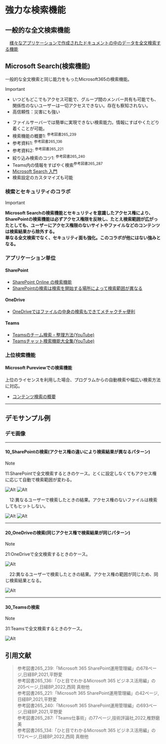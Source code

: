 # 強力な検索機能

## 一般的な全文検索機能

　[様々なアプリケーションで作成されたドキュメントの中のデータを全文検索する機能](716_M365_11_連携03_一般_各種検索.md)  

## Microsoft Search(検索機能)

一般的な全文検索と同じ能力をもったMicrosoft365の検索機能。

> [!IMPORTANT]
>
> - いつどもどこでもアクセス可能で、グループ間のメンバー共有も可能でも、関係性のないユーザーは一切アクセスできない。存在も察知されない。
> - 高信頼性：災害にも強い

- ファイルサーバーでは簡単に実現できない検索能力。情報にすばやくたどり着くことが可能。
- 検索機能の概要1: <sup>参考図書265_239</sup>
- 参考資料1: <sup>参考図書265_136</sup>
- 参考資料2: <sup>参考図書265_221</sup>
- 絞り込み検索のコツ1: <sup>参考図書265_240</sup>
- Teams内の情報をすばやく検索<sup>参考図書265_287</sup>
- [Microsoft Search 入門](https://blogs.windows.com/japan/2019/05/23/welcome-to-microsoft-search-intelligent-search-for-the-modern/)
- 検索設定のカスタマイズも可能

### 検索とセキュリティのコラボ

> [!IMPORTANT]  
> **Microsoft Searchの検索機能とセキュリティを意識したアクセス権により、**  
> **SharePointの検索機能は必ずアクセス権限を反映し、たとえ検索範囲が広がったとしても、ユーザーにアクセス権限のないサイトやファイルなどのコンテンツは検索結果から除外する。**  
> **単なる全文検索でなく、セキュリティ面も強化。このコラボが他にはない強みとなる。**  

### アプリケーション単位

#### SharePoint

- [SharePoint Online の検索機能](https://www.yrl.com/support/mscloud/info/2022/20220812-2.html)
- [SharePointの検索は検索を開始する場所によって検索範囲が異なる](https://shanqiai.lekumo.biz/sharepoint_technical_note/2023/05/sharepoint-1cf9.html)

#### OneDrive

- [OneDriveではファイルの中身の検索もできてメチャクチャ便利](https://www.sukicomi.net/2015/05/onedrive-officesearch.html)

#### Teams

- [Teamsのチーム検索・整理方法(YouTube)](https://www.youtube.com/watch?v=qOxvlA5GeaQ)
- [Teamsチャット検索機能大全集(YouTube)](https://app.researchr.work/researchrblog/teams-search)

### 上位検索機能

#### Microsoft Pureviewでの検索機能

上位のライセンスを利用した場合、プログラムからの自動検索や幅広い検索方法に対応。

- [コンテンツ検索の概要](https://learn.microsoft.com/ja-jp/purview/ediscovery-content-search)

---

## デモサンプル例

### デモ画像

---

#### 10_SharePointの検索(アクセス権の違いにより検索結果が異なるパターン)

> [!NOTE]
> 11:SharePointで全文検索するときのケース。とくに設定しなくてもアクセス権に応じて自動で検索範囲が変わる。

![Alt](../../7_Prj/716_M365/200_インフラサービス/03_強力な検索機能/03_強力な検索機能1.png)
![Alt](../../7_Prj/716_M365/200_インフラサービス/03_強力な検索機能/03_強力な検索機能2.png)

　12:異なるユーザーで検索したときの結果。アクセス権のないファイルは検索してもヒットしない。

![Alt](../../7_Prj/716_M365/200_インフラサービス/03_強力な検索機能/03_強力な検索機能4.png)
![Alt](../../7_Prj/716_M365/200_インフラサービス/03_強力な検索機能/03_強力な検索機能5.png)

---

#### 20_OneDriveの検索(同じアクセス権で検索結果が同じパターン)

> [!NOTE]
> 21:OneDriveで全文検索するときのケース。

![Alt](../../7_Prj/716_M365/200_インフラサービス/03_強力な検索機能/03_強力な検索機能6.png)

　22:異なるユーザーで検索したときの結果。アクセス権の範囲が同じため、同じ検索結果となる。

![Alt](../../7_Prj/716_M365/200_インフラサービス/03_強力な検索機能/03_強力な検索機能8.png)

---

#### 30_Teamsの検索

> [!NOTE]
> 31:Teamsで全文検索するときのケース。

![Alt](../../7_Prj/716_M365/200_インフラサービス/03_強力な検索機能/03_強力な検索機能3.png)

## 引用文献

> 参考図書265_239:「Microsoft 365 SharePoint運用管理編」の678ページ,日経BP,2021,平野愛  
> 参考図書265_136:「ひと目でわかるMicrosoft 365 ビジネス活用編」の205ページ,日経BP,2022,西岡 真樹他  
> 参考図書265_221:「Microsoft 365 SharePoint運用管理編」の42ページ,日経BP,2021,平野愛  
> 参考図書265_240:「Microsoft 365 SharePoint運用管理編」の693ページ,日経BP,2021,平野愛  
> 参考図書265_287:「Teams仕事術」の77ページ,技術評論社,2022,椎野磨美  
> 参考図書265_134:「ひと目でわかるMicrosoft 365 ビジネス活用編」の172ページ,日経BP,2022,西岡 真樹他  